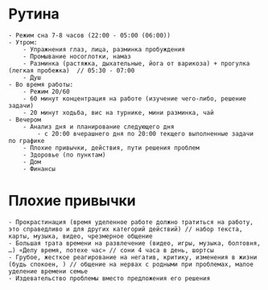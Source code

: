 # Рутина
	- Режим сна 7-8 часов (22:00 - 05:00 (06:00))
	- Утром: 
		- Упражнения глаз, лица, разминка пробуждения
		- Промывание носоглотки, намаз
		- Разминка (растяжка, дыхательные, йога от варикоза) + прогулка (легкая пробежка)  // 05:30 - 07:00
		- Душ
	- Во время работы:
		- Режим 20/60
		- 60 минут концентрация на работе (изучение чего-либо, решение задачи)
		- 20 минут ходьба, вис на турнике, мини разминка, чай
	- Вечером
		- Анализ дня и планирование следующего дня
			- с 20:00 вчерашнего дня по 20:00 текщего выполненные задачи по графике
		- Плохие привычки, действия, пути решения проблем
		- Здоровье (по пунктам)
		- Дом
		- Финансы
# Плохие привычки
	- Прокрастинация (время уделенное работе должно тратиться на работу, это справедливо и для других категорий действий) // набор текста, карты, музыка, видео, чрезмерное общение
	- Большая трата времени на развлечение (видео, игры, музыка, болтовня, …) «Делу время, потехе час» // сони 4 часа в день, шортсы
	- Грубое, жесткое реагирование на негатив, критику, изменения в жизни (будь спокоен, ) // общение на нервах с родными при проблемах, малое уделение времени семье
	- Издевательство проблемы вместо предложения его решения
